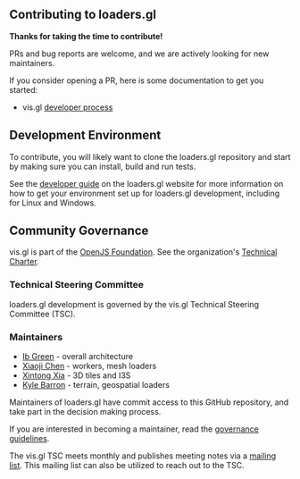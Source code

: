 ## Contributing to loaders.gl

**Thanks for taking the time to contribute!**

PRs and bug reports are welcome, and we are actively looking for new maintainers.

If you consider opening a PR, here is some documentation to get you started:

- vis.gl [developer process](https://www.github.com/visgl/tsc/tree/master/developer-process)

## Development Environment

To contribute, you will likely want to clone the loaders.gl repository and start by making sure you can install, build and run tests.

See the [developer guide](https://loaders.gl/docs/developer-guide/dev-env) on the loaders.gl website for more information on how to get your environment set up for loaders.gl development, including for Linux and Windows.

## Community Governance

vis.gl is part of the [OpenJS Foundation](https://openjsf.org/). See the organization's [Technical Charter](https://github.com/visgl/tsc/blob/master/Technical%20Charter.md).

### Technical Steering Committee

loaders.gl development is governed by the vis.gl Technical Steering Committee (TSC).

### Maintainers

- [Ib Green](https://github.com/ibgreen) - overall architecture
- [Xiaoji Chen](https://github.com/pessimistress) - workers, mesh loaders
- [Xintong Xia](https://github.com/xintongxia) - 3D tiles and I3S
- [Kyle Barron](https://github.com/kylebarron) - terrain, geospatial loaders

Maintainers of loaders.gl have commit access to this GitHub repository, and take part in the decision making process.

If you are interested in becoming a maintainer, read the [governance guidelines](https://github.com/visgl/tsc/tree/master/developer-process/governance.md).

The vis.gl TSC meets monthly and publishes meeting notes via a [mailing list](https://lists.uc.foundation/g/visgl).
This mailing list can also be utilized to reach out to the TSC.
